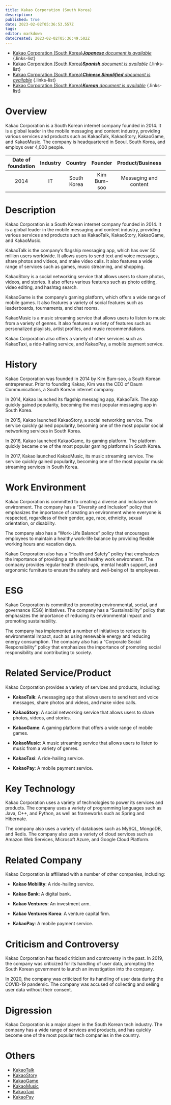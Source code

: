 ```yaml
---
title: Kakao Corporation (South Korea)
description: 
published: true
date: 2023-02-02T05:36:53.557Z
tags: 
editor: markdown
dateCreated: 2023-02-02T05:36:49.502Z
---
```


- [Kakao Corporation (South Korea)***Japanese** document is available*](/ja/Knowledge-base/Dictionary/Company/kakao-corporation-south-korea)
{.links-list}
- [Kakao Corporation (South Korea)***Spanish** document is available*](/es/Knowledge-base/Dictionary/Company/kakao-corporation-south-korea)
{.links-list}
- [Kakao Corporation (South Korea)***Chinese Simplified** document is available*](/zh/Knowledge-base/Dictionary/Company/kakao-corporation-south-korea)
{.links-list}
- [Kakao Corporation (South Korea)***Korean** document is available*](/ko/Knowledge-base/Dictionary/Company/kakao-corporation-south-korea)
{.links-list}


# Overview
Kakao Corporation is a South Korean internet company founded in 2014. It is a global leader in the mobile messaging and content industry, providing various services and products such as KakaoTalk, KakaoStory, KakaoGame, and KakaoMusic. The company is headquartered in Seoul, South Korea, and employs over 4,000 people.

| Date of foundation | Industry | Country | Founder | Product/Business | Number of employees | Location of headquarters | Company website |
|:-----------------:|:-------:|:-------:|:------:|:----------------:|:------------------:|:----------------------:|:----------------:|
|     2014          |  IT     |  South Korea |  Kim Bum-soo  |  Messaging and content  |  4,000+  |  Seoul, South Korea  |  [kakao.com](https://www.kakaocorp.com/)  |

# Description
Kakao Corporation is a South Korean internet company founded in 2014. It is a global leader in the mobile messaging and content industry, providing various services and products such as KakaoTalk, KakaoStory, KakaoGame, and KakaoMusic.

KakaoTalk is the company’s flagship messaging app, which has over 50 million users worldwide. It allows users to send text and voice messages, share photos and videos, and make video calls. It also features a wide range of services such as games, music streaming, and shopping.

KakaoStory is a social networking service that allows users to share photos, videos, and stories. It also offers various features such as photo editing, video editing, and hashtag search.

KakaoGame is the company’s gaming platform, which offers a wide range of mobile games. It also features a variety of social features such as leaderboards, tournaments, and chat rooms.

KakaoMusic is a music streaming service that allows users to listen to music from a variety of genres. It also features a variety of features such as personalized playlists, artist profiles, and music recommendations.

Kakao Corporation also offers a variety of other services such as KakaoTaxi, a ride-hailing service, and KakaoPay, a mobile payment service.

# History
Kakao Corporation was founded in 2014 by Kim Bum-soo, a South Korean entrepreneur. Prior to founding Kakao, Kim was the CEO of Daum Communications, a South Korean internet company.

In 2014, Kakao launched its flagship messaging app, KakaoTalk. The app quickly gained popularity, becoming the most popular messaging app in South Korea.

In 2015, Kakao launched KakaoStory, a social networking service. The service quickly gained popularity, becoming one of the most popular social networking services in South Korea.

In 2016, Kakao launched KakaoGame, its gaming platform. The platform quickly became one of the most popular gaming platforms in South Korea.

In 2017, Kakao launched KakaoMusic, its music streaming service. The service quickly gained popularity, becoming one of the most popular music streaming services in South Korea.

# Work Environment
Kakao Corporation is committed to creating a diverse and inclusive work environment. The company has a “Diversity and Inclusion” policy that emphasizes the importance of creating an environment where everyone is respected, regardless of their gender, age, race, ethnicity, sexual orientation, or disability.

The company also has a “Work-Life Balance” policy that encourages employees to maintain a healthy work-life balance by providing flexible working hours and vacation days.

Kakao Corporation also has a “Health and Safety” policy that emphasizes the importance of providing a safe and healthy work environment. The company provides regular health check-ups, mental health support, and ergonomic furniture to ensure the safety and well-being of its employees.

# ESG
Kakao Corporation is committed to promoting environmental, social, and governance (ESG) initiatives. The company has a “Sustainability” policy that emphasizes the importance of reducing its environmental impact and promoting sustainability.

The company has implemented a number of initiatives to reduce its environmental impact, such as using renewable energy and reducing energy consumption. The company also has a “Corporate Social Responsibility” policy that emphasizes the importance of promoting social responsibility and contributing to society.

# Related Service/Product
Kakao Corporation provides a variety of services and products, including:

- **KakaoTalk**: A messaging app that allows users to send text and voice messages, share photos and videos, and make video calls.

- **KakaoStory**: A social networking service that allows users to share photos, videos, and stories.

- **KakaoGame**: A gaming platform that offers a wide range of mobile games.

- **KakaoMusic**: A music streaming service that allows users to listen to music from a variety of genres.

- **KakaoTaxi**: A ride-hailing service.

- **KakaoPay**: A mobile payment service.

# Key Technology
Kakao Corporation uses a variety of technologies to power its services and products. The company uses a variety of programming languages such as Java, C++, and Python, as well as frameworks such as Spring and Hibernate.

The company also uses a variety of databases such as MySQL, MongoDB, and Redis. The company also uses a variety of cloud services such as Amazon Web Services, Microsoft Azure, and Google Cloud Platform.

# Related Company
Kakao Corporation is affiliated with a number of other companies, including:

- **Kakao Mobility**: A ride-hailing service.

- **Kakao Bank**: A digital bank.

- **Kakao Ventures**: An investment arm.

- **Kakao Ventures Korea**: A venture capital firm.

- **KakaoPay**: A mobile payment service.

# Criticism and Controversy
Kakao Corporation has faced criticism and controversy in the past. In 2019, the company was criticized for its handling of user data, prompting the South Korean government to launch an investigation into the company.

In 2020, the company was criticized for its handling of user data during the COVID-19 pandemic. The company was accused of collecting and selling user data without their consent.

# Digression
Kakao Corporation is a major player in the South Korean tech industry. The company has a wide range of services and products, and has quickly become one of the most popular tech companies in the country.

# Others
- [KakaoTalk](https://www.kakaocorp.com/service/KakaoTalk)
- [KakaoStory](https://www.kakaocorp.com/service/KakaoStory)
- [KakaoGame](https://www.kakaocorp.com/service/KakaoGame)
- [KakaoMusic](https://www.kakaocorp.com/service/KakaoMusic)
- [KakaoTaxi](https://www.kakaocorp.com/service/KakaoTaxi)
- [KakaoPay](https://www.kakaocorp.com/service/KakaoPay)
